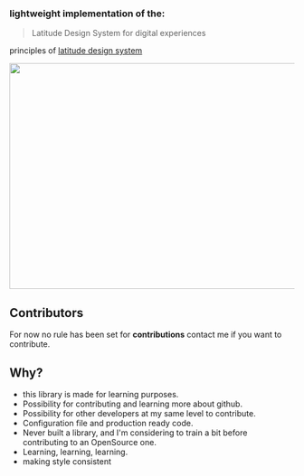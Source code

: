 ### lightweight implementation of the:   
> Latitude Design System for digital experiences

principles of <a href="https://www.flexport.com/design">latitude design system</a>


<img src="https://miro.medium.com/max/700/1*iizkdBeln4J_n9XccVckDQ.jpeg" height="400" width="600">


## Contributors
For now no rule has been set for **contributions** contact me if you want to contribute.


## Why?
* this library is made for learning purposes.
* Possibility for contributing and learning more about github.
* Possibility for other developers at my same level to contribute.
* Configuration file and production ready code.
* Never built a library, and I'm considering to train a bit before contributing to an OpenSource one.
* Learning, learning, learning.
* making style consistent 
